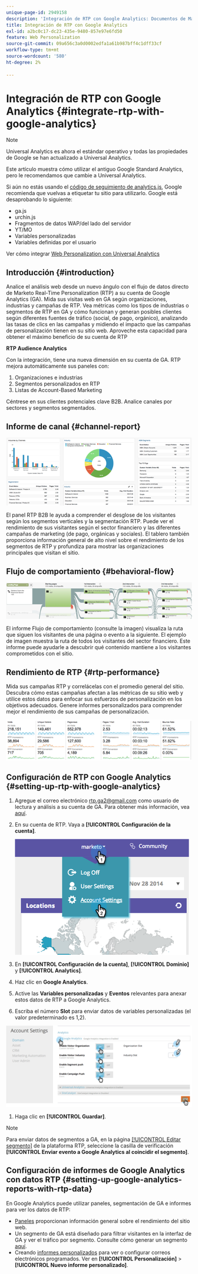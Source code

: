 ```yaml
---
unique-page-id: 2949158
description: 'Integración de RTP con Google Analytics: Documentos de Marketo: documentación del producto'
title: Integración de RTP con Google Analytics
exl-id: a2bc0c17-dc23-435e-9480-857e97e6fd50
feature: Web Personalization
source-git-commit: 09a656c3a0d0002edfa1a61b987bff4c1dff33cf
workflow-type: tm+mt
source-wordcount: '580'
ht-degree: 2%

---
```


# Integración de RTP con Google Analytics {#integrate-rtp-with-google-analytics}

>[!NOTE]
>
>Universal Analytics es ahora el estándar operativo y todas las propiedades de Google se han actualizado a Universal Analytics.
>
>Este artículo muestra cómo utilizar el antiguo Google Standard Analytics, pero le recomendamos que cambie a Universal Analytics.
>
>Si aún no estás usando el [código de seguimiento de analytics.js](https://developers.google.com/analytics/devguides/collection/analyticsjs/), Google recomienda que vuelvas a etiquetar tu sitio para utilizarlo. Google está desaprobando lo siguiente:
>
>* ga.js
>* urchin.js
>* Fragmentos de datos WAP/del lado del servidor
>* YT/MO
>* Variables personalizadas
>* Variables definidas por el usuario
>
>Ver cómo integrar [Web Personalization con Universal Analytics](/help/marketo/product-docs/web-personalization/reporting-for-web-personalization/web-analytics-integrations/integrate-rtp-with-google-universal-analytics.md)

## Introducción {#introduction}

Analice el análisis web desde un nuevo ángulo con el flujo de datos directo de Marketo Real-Time Personalization (RTP) a su cuenta de Google Analytics (GA). Mida sus visitas web en GA según organizaciones, industrias y campañas de RTP. Vea métricas como los tipos de industrias o segmentos de RTP en GA y cómo funcionan y generan posibles clientes según diferentes fuentes de tráfico (social, de pago, orgánico), analizando las tasas de clics en las campañas y midiendo el impacto que las campañas de personalización tienen en su sitio web. Aproveche esta capacidad para obtener el máximo beneficio de su cuenta de RTP

**RTP Audience Analytics**

Con la integración, tiene una nueva dimensión en su cuenta de GA. RTP mejora automáticamente sus paneles con:

1. Organizaciones e industrias
1. Segmentos personalizados en RTP
1. Listas de Account-Based Marketing

Céntrese en sus clientes potenciales clave B2B. Analice canales por sectores y segmentos segmentados.

## Informe de canal {#channel-report}

![](assets/image2014-11-28-16-3a39-3a28.png)

El panel RTP B2B le ayuda a comprender el desglose de los visitantes según los segmentos verticales y la segmentación RTP. Puede ver el rendimiento de sus visitantes según el sector financiero y las diferentes campañas de marketing (de pago, orgánicas y sociales). El tablero también proporciona información general de alto nivel sobre el rendimiento de los segmentos de RTP y profundiza para mostrar las organizaciones principales que visitan el sitio.

## Flujo de comportamiento {#behavioral-flow}

![](assets/image2014-11-28-16-3a40-3a43.png)

El informe Flujo de comportamiento (consulte la imagen) visualiza la ruta que siguen los visitantes de una página o evento a la siguiente. El ejemplo de imagen muestra la ruta de todos los visitantes del sector financiero. Este informe puede ayudarle a descubrir qué contenido mantiene a los visitantes comprometidos con el sitio.

## Rendimiento de RTP {#rtp-performance}

Mida sus campañas RTP y correlácelas con el promedio general del sitio. Descubra cómo estas campañas afectan a las métricas de su sitio web y utilice estos datos para enfocar sus esfuerzos de personalización en los objetivos adecuados. Genere informes personalizados para comprender mejor el rendimiento de sus campañas de personalización.

![](assets/image2014-11-28-16-3a47-3a0.png)

## Configuración de RTP con Google Analytics {#setting-up-rtp-with-google-analytics}

1. Agregue el correo electrónico <rtp.ga2@gmail.com> como usuario de lectura y análisis a su cuenta de GA. Para obtener más información, vea [aquí](https://support.google.com/analytics/answer/2884495?hl=en).

1. En su cuenta de RTP. Vaya a **[!UICONTROL Configuración de la cuenta]**.

   ![](assets/image2014-11-28-16-3a54-3a40.png)

1. En **[!UICONTROL Configuración de la cuenta]**, **[!UICONTROL Dominio]** y **[!UICONTROL Analytics]**.

1. Haz clic en **Google Analytics**.

1. Active las **Variables personalizadas** y **Eventos** relevantes para anexar estos datos de RTP a Google Analytics.

1. Escriba el número **Slot** para enviar datos de variables personalizadas (el valor predeterminado es 1,2).

![](assets/image2014-11-28-17-3a0-3a17.png)

1. Haga clic en **[!UICONTROL Guardar]**.

>[!NOTE]
>
>Para enviar datos de segmentos a GA, en la página [[!UICONTROL Editar segmento]](/help/marketo/product-docs/web-personalization/using-web-segments/create-a-basic-web-segment.md) de la plataforma RTP, seleccione la casilla de verificación **[!UICONTROL Enviar evento a Google Analytics al coincidir el segmento]**.

## Configuración de informes de Google Analytics con datos RTP {#setting-up-google-analytics-reports-with-rtp-data}

En Google Analytics puede utilizar paneles, segmentación de GA e informes para ver los datos de RTP:

* [Paneles](https://support.google.com/analytics/answer/1068216?hl=en) proporcionan información general sobre el rendimiento del sitio web.
* Un segmento de GA está diseñado para filtrar visitantes en la interfaz de GA y ver el tráfico por segmento. Consulte cómo generar un segmento [aquí](https://support.google.com/analytics/answer/3124493?hl=en).
* Creando [informes personalizados](https://support.google.com/analytics/answer/1033013?hl=en) para ver o configurar correos electrónicos programados. Ver en **[!UICONTROL Personalización]** > **[!UICONTROL Nuevo informe personalizado]**.
